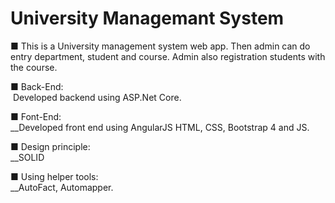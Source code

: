 # University Managemant System
■ This is a University management system web app. Then admin can do entry department, student and course. Admin also registration students with the course.

■ Back-End:<br />
&nbsp;Developed backend using ASP.Net Core.

■ Font-End:<br />
__Developed front end using AngularJS HTML, CSS, Bootstrap 4 and JS.

■ Design principle:<br />
__SOLID

■ Using helper tools:<br />
__AutoFact, Automapper.
